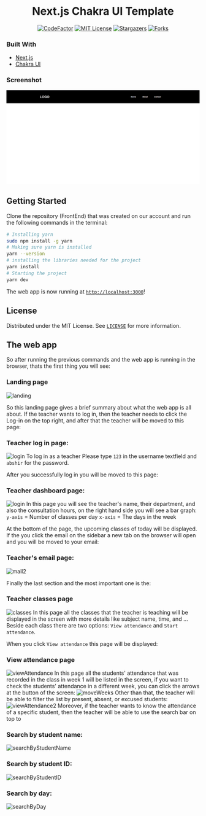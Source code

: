 <h1 align="center">Next.js Chakra UI Template</h1>

<div align="center">

</div>

<div align="center">

[![CodeFactor](https://www.codefactor.io/repository/github/imadatyatalah/cna-chakra-ui-template/badge?style=for-the-badge)](https://www.codefactor.io/repository/github/imadatyatalah/cna-chakra-ui-template)
[![MIT License](https://img.shields.io/github/license/imadatyatalah/cna-chakra-ui-template?color=blue&style=for-the-badge)](https://github.com/imadatyatalah/cna-chakra-ui-template/blob/main/LICENSE)
[![Stargazers](https://img.shields.io/github/stars/imadatyatalah/cna-chakra-ui-template?style=for-the-badge)](https://github.com/imadatyatalah/cna-chakra-ui-template/stargazers)
[![Forks](https://img.shields.io/github/forks/imadatyatalah/cna-chakra-ui-template?style=for-the-badge)](https://github.com/imadatyatalah/cna-chakra-ui-template/network/members)

</div>

### Built With
- [Next.js](https://nextjs.org/)
- [Chakra UI](https://chakra-ui.com/)


### Screenshot
![Screenshot](./image.png)

## Getting Started

Clone the repository (FrontEnd) that was created on our account and run the following commands in the terminal:

```bash
# Installing yarn
sudo npm install -g yarn
# Making sure yarn is installed
yarn --version
# installing the libraries needed for the project
yarn install
# Starting the project
yarn dev
```

The web app is now running at [`http://localhost:3000`](http://localhost:3000)!

## License
Distributed under the MIT License. See [`LICENSE`](https://github.com/imadatyatalah/cna-chakra-ui-template/blob/main/LICENSE) for more information.

## The web app
So after running the previous commands and the web app is running in the browser, thats the first thing you will see:

### Landing page
![landing](https://user-images.githubusercontent.com/107717142/229353047-ac59c2d1-e73f-4594-a691-407c4345fd17.png)

So this landing page gives a brief summary about what the web app is all about. If the teacher wants to log in, then the teacher needs to click the Log-in on the top right, and after that the teacher will be moved to this page:

### Teacher log in page:
![login](https://user-images.githubusercontent.com/107717142/229353299-1d9ae4d9-c1a4-41a3-adaa-ec926362268d.png)
To log in as a teacher Please type `123` in the username textfield and `abshir` for the password.

After you successfully log in you will be moved to this page:
### Teacher dashboard page:
![login](https://user-images.githubusercontent.com/107717142/229353299-1d9ae4d9-c1a4-41a3-adaa-ec926362268d.png)
In this page you will see the teacher's name, their department, and also the consultation hours, on the right hand side you will see a bar graph:
`y-axis` = Number of classes per day
`x-axis` = The days in the week

At the bottom of the page, the upcoming classes of today will be displayed. If the you click the email on the sidebar a new tab on the browser will open and you will be moved to your email:
### Teacher's email page:
![mail2](https://user-images.githubusercontent.com/107717142/229353920-f6106252-114f-4978-b719-7d6580a5dd07.png)

Finally the last section and the most important one is the: 
### Teacher classes page
![classes](https://user-images.githubusercontent.com/107717142/229355285-0294a68e-e864-4b80-8873-3b349d2062b0.png)
In this page all the classes that the teacher is teaching will be displayed in the screen with more details like subject name, time, and ... Beside each class there are two options: `View attendance` and `Start attendance`. 

When you click `View attendance` this page will be displayed:
### View attendance page
![viewAttendance](https://user-images.githubusercontent.com/107717142/229355581-b7f88953-3d1a-4822-a975-ae43144ebd6f.png)
In this page all the students' attendance that was recorded in the class in week 1 will be listed in the screen, if you want to check the students' attendance in a different week, you can click the arrows at the button of the screen:
![moveWeeks](https://user-images.githubusercontent.com/107717142/229355750-b6594e93-99bd-49ca-8920-29a5ce7890be.png)
Other than that, the teacher will be able to filter the list by present, absent, or excused students:
![viewAttendance2](https://user-images.githubusercontent.com/107717142/229355784-e807fc32-df02-49d4-859f-cf620e133c14.png)
Moreover, if the teacher wants to know the attendance of a specific student, then the teacher will be able to use the search bar on top to 
### Search by student name:
![searchByStudentName](https://user-images.githubusercontent.com/107717142/229355854-eff84fd3-7eba-4fb7-8d47-673ef75916f7.png)

### Search by student ID:
![searchByStudentID](https://user-images.githubusercontent.com/107717142/229355896-e987a047-fd80-497e-89b3-36b98043dd10.png)

### Search by day:
![searchByDay](https://user-images.githubusercontent.com/107717142/229355915-554a378a-23aa-4ad7-a08e-edbb1e1aa4b8.png)
